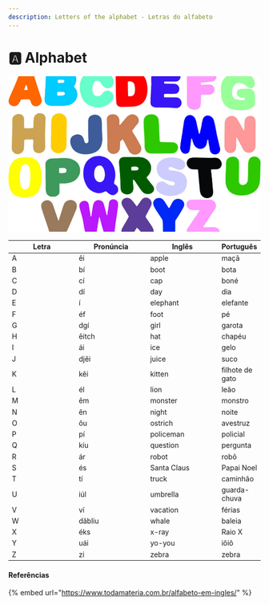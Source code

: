 ```yaml
---
description: Letters of the alphabet - Letras do alfabeto
---
```


# 🅰️ Alphabet

![](../.gitbook/assets/43.jpg)

<table><thead><tr><th width="150">Letra</th><th width="150">Pronúncia</th><th width="150">Inglês</th><th>Português</th></tr></thead><tbody><tr><td>A</td><td>êi</td><td>apple</td><td>maçã</td></tr><tr><td>B</td><td>bí</td><td>boot</td><td>bota</td></tr><tr><td>C</td><td>cí</td><td>cap</td><td>boné</td></tr><tr><td>D</td><td>dí</td><td>day</td><td>dia</td></tr><tr><td>E</td><td>í</td><td>elephant</td><td>elefante</td></tr><tr><td>F</td><td>éf</td><td>foot</td><td>pé</td></tr><tr><td>G</td><td>dgí</td><td>girl</td><td>garota</td></tr><tr><td>H</td><td>êitch</td><td>hat</td><td>chapéu</td></tr><tr><td>I</td><td>ái</td><td>ice</td><td>gelo</td></tr><tr><td>J</td><td>djêi</td><td>juice</td><td>suco</td></tr><tr><td>K</td><td>kêi</td><td>kitten</td><td>filhote de gato</td></tr><tr><td>L</td><td>él</td><td>lion</td><td>leão</td></tr><tr><td>M</td><td>êm</td><td>monster</td><td>monstro</td></tr><tr><td>N</td><td>ên</td><td>night</td><td>noite</td></tr><tr><td>O</td><td>ôu</td><td>ostrich</td><td>avestruz</td></tr><tr><td>P</td><td>pí</td><td>policeman</td><td>policial</td></tr><tr><td>Q</td><td>kíu</td><td>question</td><td>pergunta</td></tr><tr><td>R</td><td>ár</td><td>robot</td><td>robô</td></tr><tr><td>S</td><td>és</td><td>Santa Claus</td><td>Papai Noel</td></tr><tr><td>T</td><td>tí</td><td>truck</td><td>caminhão</td></tr><tr><td>U</td><td>iúl</td><td>umbrella</td><td>guarda-chuva</td></tr><tr><td>V</td><td>ví</td><td>vacation</td><td>férias</td></tr><tr><td>W</td><td>dâbliu</td><td>whale</td><td>baleia</td></tr><tr><td>X</td><td>éks</td><td>x-ray</td><td>Raio X</td></tr><tr><td>Y</td><td>uái</td><td>yo-you</td><td>iôiô</td></tr><tr><td>Z</td><td>zi</td><td>zebra</td><td>zebra</td></tr></tbody></table>

#### Referências

{% embed url="https://www.todamateria.com.br/alfabeto-em-ingles/" %}
